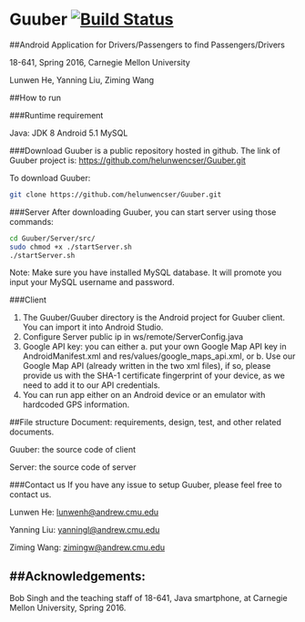 # Guuber [![Build Status](https://travis-ci.org/helunwencser/Guuber.svg?branch=master)](https://travis-ci.org/helunwencser/Guuber)

##Android Application for Drivers/Passengers to find Passengers/Drivers

18-641, Spring 2016, Carnegie Mellon University  

Lunwen He, Yanning Liu, Ziming Wang

##How to run

###Runtime requirement

Java: JDK 8
Android 5.1
MySQL

###Download
Guuber is a public repository hosted in github. The link of Guuber project is: 
https://github.com/helunwencser/Guuber.git

To download Guuber:
```bash
git clone https://github.com/helunwencser/Guuber.git
```

###Server
After downloading Guuber, you can start server using those commands:
```bash
cd Guuber/Server/src/
sudo chmod +x ./startServer.sh
./startServer.sh
```
Note: Make sure you have installed MySQL database. It will promote you input your MySQL username and  password.

###Client
1. The Guuber/Guuber directory is the Android project for Guuber client. You can import it into Android Studio.
2. Configure Server public ip in ws/remote/ServerConfig.java
3. Google API key: you can either a. put your own Google Map API key in AndroidManifest.xml and res/values/google_maps_api.xml, or b. Use our Google Map API (already written in the two xml files), if so, please provide us with the SHA-1 certificate fingerprint of your device, as we need to add it to our API credentials.
4. You can run app either on an Android device or an emulator with hardcoded GPS information.


##File structure
Document: requirements, design, test, and other related documents.

Guuber: the source code of client

Server: the source code of server

###Contact us
If you have any issue to setup Guuber, please feel free to contact us.

Lunwen He: lunwenh@andrew.cmu.edu

Yanning Liu: yanningl@andrew.cmu.edu

Ziming Wang: zimingw@andrew.cmu.edu


##Acknowledgements:
---------------------------------------------------------
Bob Singh and the teaching staff of 18-641, 
Java smartphone, at Carnegie Mellon University, Spring 2016.
